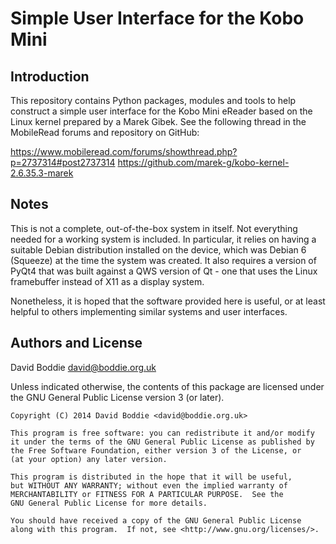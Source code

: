 Simple User Interface for the Kobo Mini 
=======================================

Introduction
------------

This repository contains Python packages, modules and tools to help construct a
simple user interface for the Kobo Mini eReader based on the Linux kernel
prepared by a Marek Gibek. See the following thread in the MobileRead forums
and repository on GitHub:

https://www.mobileread.com/forums/showthread.php?p=2737314#post2737314
https://github.com/marek-g/kobo-kernel-2.6.35.3-marek

Notes
-----

This is not a complete, out-of-the-box system in itself. Not everything needed
for a working system is included. In particular, it relies on having a suitable
Debian distribution installed on the device, which was Debian 6 (Squeeze) at
the time the system was created. It also requires a version of PyQt4 that was
built against a QWS version of Qt - one that uses the Linux framebuffer instead
of X11 as a display system.

Nonetheless, it is hoped that the software provided here is useful, or at least
helpful to others implementing similar systems and user interfaces.

Authors and License
-------------------

David Boddie <david@boddie.org.uk>

Unless indicated otherwise, the contents of this package are licensed under the
GNU General Public License version 3 (or later).

```
Copyright (C) 2014 David Boddie <david@boddie.org.uk>

This program is free software: you can redistribute it and/or modify
it under the terms of the GNU General Public License as published by
the Free Software Foundation, either version 3 of the License, or
(at your option) any later version.

This program is distributed in the hope that it will be useful,
but WITHOUT ANY WARRANTY; without even the implied warranty of
MERCHANTABILITY or FITNESS FOR A PARTICULAR PURPOSE.  See the
GNU General Public License for more details.

You should have received a copy of the GNU General Public License
along with this program.  If not, see <http://www.gnu.org/licenses/>.
```
